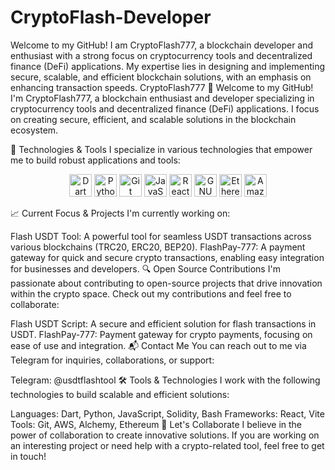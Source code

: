 # CryptoFlash-Developer
Welcome to my GitHub! I am CryptoFlash777, a blockchain developer and enthusiast with a strong focus on cryptocurrency tools and decentralized finance (DeFi) applications. My expertise lies in designing and implementing secure, scalable, and efficient blockchain solutions, with an emphasis on enhancing transaction speeds.
CryptoFlash777 💎
Welcome to my GitHub! I'm CryptoFlash777, a blockchain enthusiast and developer specializing in cryptocurrency tools and decentralized finance (DeFi) applications. I focus on creating secure, efficient, and scalable solutions in the blockchain ecosystem.

🔧 Technologies & Tools
I specialize in various technologies that empower me to build robust applications and tools:

<p align="center"> <a href="https://dart.dev/" target="_blank" rel="noreferrer"><img src="https://raw.githubusercontent.com/danielcranney/readme-generator/main/public/icons/skills/dart-colored.svg" width="36" height="36" alt="Dart" /></a> <a href="https://www.python.org/" target="_blank" rel="noreferrer"><img src="https://raw.githubusercontent.com/danielcranney/readme-generator/main/public/icons/skills/python-colored.svg" width="36" height="36" alt="Python" /></a> <a href="https://git-scm.com/" target="_blank" rel="noreferrer"><img src="https://raw.githubusercontent.com/danielcranney/readme-generator/main/public/icons/skills/git-colored.svg" width="36" height="36" alt="Git" /></a> <a href="https://developer.mozilla.org/en-US/docs/Web/JavaScript" target="_blank" rel="noreferrer"><img src="https://raw.githubusercontent.com/danielcranney/readme-generator/main/public/icons/skills/javascript-colored.svg" width="36" height="36" alt="JavaScript" /></a> <a href="https://reactjs.org/" target="_blank" rel="noreferrer"><img src="https://raw.githubusercontent.com/danielcranney/readme-generator/main/public/icons/skills/react-colored.svg" width="36" height="36" alt="React" /></a> <a href="https://www.gnu.org/software/bash/" target="_blank" rel="noreferrer"><img src="https://raw.githubusercontent.com/danielcranney/readme-generator/main/public/icons/skills/gnubash.svg" width="36" height="36" alt="GNU Bash" /></a> <a href="https://ethereum.org/en/" target="_blank" rel="noreferrer"><img src="https://raw.githubusercontent.com/danielcranney/readme-generator/main/public/icons/skills/ethereum-colored.svg" width="36" height="36" alt="Ethereum" /></a> <a href="https://aws.amazon.com" target="_blank" rel="noreferrer"><img src="https://raw.githubusercontent.com/danielcranney/readme-generator/main/public/icons/skills/aws-colored.svg" width="36" height="36" alt="Amazon Web Services" /></a> </p>
📈 Current Focus & Projects
I'm currently working on:

Flash USDT Tool: A powerful tool for seamless USDT transactions across various blockchains (TRC20, ERC20, BEP20).
FlashPay-777: A payment gateway for quick and secure crypto transactions, enabling easy integration for businesses and developers.
🔍 Open Source Contributions
I'm passionate about contributing to open-source projects that drive innovation within the crypto space. Check out my contributions and feel free to collaborate:

Flash USDT Script: A secure and efficient solution for flash transactions in USDT.
FlashPay-777: Payment gateway for crypto payments, focusing on ease of use and integration.
📬 Contact Me
You can reach out to me via Telegram for inquiries, collaborations, or support:

Telegram: @usdtflashtool
🛠 Tools & Technologies
I work with the following technologies to build scalable and efficient solutions:

Languages: Dart, Python, JavaScript, Solidity, Bash
Frameworks: React, Vite
Tools: Git, AWS, Alchemy, Ethereum
🎯 Let's Collaborate
I believe in the power of collaboration to create innovative solutions. If you are working on an interesting project or need help with a crypto-related tool, feel free to get in touch!
